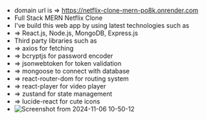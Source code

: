 - domain url is => https://netflix-clone-mern-po8k.onrender.com
- Full Stack MERN Netflix Clone 
- I've build this web app by using latest technologies such as 
- => React.js, Node.js, MongoDB, Express.js
- Third party libraries such as 
- => axios for fetching
- => bcryptjs for password encoder
- => jsonwebtoken for token validation
- => mongoose to connect with database
- => react-router-dom for routing system
- => react-player for video player
- => zustand for state management
- => lucide-react for cute icons 
- ![Screenshot from 2024-11-06 10-50-12](https://github.com/user-attachments/assets/26e739b8-cb57-4b89-81dd-54618e220109)
